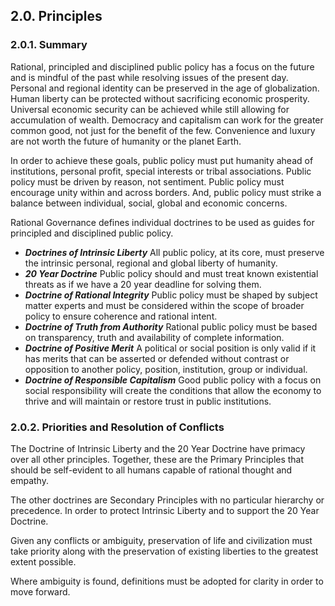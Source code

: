 2.0. Principles
------------------

### 2.0.1. Summary
Rational, principled and disciplined public policy has a focus on the future and is mindful of the past while resolving issues of the present day.  Personal and regional identity can be preserved in the age of globalization.  Human liberty can be protected without sacrificing economic prosperity.  Universal economic security can be achieved while still allowing for accumulation of wealth.  Democracy and capitalism can work for the greater common good, not just for the benefit of the few.  Convenience and luxury are not worth the future of humanity or the planet Earth.

In order to achieve these goals, public policy must put humanity ahead of institutions, personal profit, special interests or tribal associations.  Public policy must be driven by reason, not sentiment.  Public policy must encourage unity within and across borders.  And, public policy must strike a balance between individual, social, global and economic concerns.

Rational Governance defines individual doctrines to be used as guides for principled and disciplined public policy.

-  *__Doctrines of Intrinsic Liberty__*
  All public policy, at its core, must preserve the intrinsic personal, regional and global liberty of humanity.
-  *__20 Year Doctrine__*
  Public policy should and must treat known existential threats as if we have a 20 year deadline for solving them. 
-  *__Doctrine of Rational Integrity__*
  Public policy must be shaped by subject matter experts and must be considered within the scope of broader policy to ensure coherence and rational intent. 
-  *__Doctrine of Truth from Authority__*
  Rational public policy must be based on transparency, truth and availability of complete information.
-  *__Doctrine of Positive Merit__*
  A political or social position is only valid if it has merits that can be asserted or defended without contrast or opposition to another policy, position, institution, group or individual.
-  *__Doctrine of Responsible Capitalism__*
  Good public policy with a focus on social responsibility will create the conditions that allow the economy to thrive and will maintain or restore trust in public institutions.


### 2.0.2. Priorities and Resolution of Conflicts

The Doctrine of Intrinsic Liberty and the 20 Year Doctrine have primacy over all other principles.  Together, these are the Primary Principles that should be self-evident to all humans capable of rational thought and empathy.

The other doctrines are Secondary Principles with no particular hierarchy or precedence.  In order to protect Intrinsic Liberty and to support the 20 Year Doctrine.

Given any conflicts or ambiguity, preservation of life and civilization must take priority along with the preservation of existing liberties to the greatest extent possible.

Where ambiguity is found, definitions must be adopted for clarity in order to move forward.

